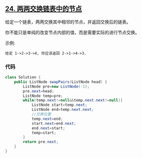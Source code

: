 ## [24. 两两交换链表中的节点](https://leetcode-cn.com/problems/swap-nodes-in-pairs/)

给定一个链表，两两交换其中相邻的节点，并返回交换后的链表。

你不能只是单纯的改变节点内部的值，而是需要实际的进行节点交换。

 

示例:

```
给定 1->2->3->4, 你应该返回 2->1->4->3.
```



### 代码

```java
class Solution {
    public ListNode swapPairs(ListNode head) {
        ListNode pre=new ListNode(-1);
        pre.next=head;
        ListNode temp=pre;
        while(temp.next!=null&&temp.next.next!=null){
            ListNode start=temp.next;
            ListNode end=temp.next.next;
            //交换位置
            temp.next=end;
            start.next=end.next;
            end.next=start;
            temp=start;
        }
        return pre.next;
    }
}
```

